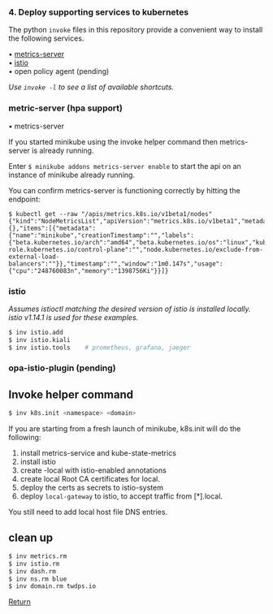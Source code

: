 ### 4. Deploy supporting services to kubernetes  

The python `invoke` files in this repository provide a convenient way to install the following services.  

• [metrics-server](https://github.com/kubernetes-incubator/metrics-server)  
• [istio](https://istio.io)  
• open policy agent (pending)

_Use `invoke -l` to see a list of available shortcuts._  

### metric-server (hpa support) 

• metrics-server

If you started minikube using the invoke helper command then metrics-server is already running.  

Enter `$ minikube addons metrics-server enable` to start the api on an instance of minikube already running.  

You can confirm metrics-server is functioning correctly by hitting the endpoint:  

```
$ kubectl get --raw "/apis/metrics.k8s.io/v1beta1/nodes"
{"kind":"NodeMetricsList","apiVersion":"metrics.k8s.io/v1beta1","metadata":{},"items":[{"metadata":{"name":"minikube","creationTimestamp":"","labels":{"beta.kubernetes.io/arch":"amd64","beta.kubernetes.io/os":"linux","kubernetes.io/arch":"amd64","kubernetes.io/hostname":"minikube","kubernetes.io/os":"linux","minikube.k8s.io/commit":"f4b412861bb746be73053c9f6d2895f12cf78565","minikube.k8s.io/name":"minikube","minikube.k8s.io/primary":"true","minikube.k8s.io/updated_at":"","minikube.k8s.io/version":"v1.26.0","node-role.kubernetes.io/control-plane":"","node.kubernetes.io/exclude-from-external-load-balancers":""}},"timestamp":"","window":"1m0.147s","usage":{"cpu":"248760083n","memory":"1398756Ki"}}]}
```

### istio  

_Assumes istioctl matching the desired version of istio is installed locally. istio v1.14.1 is used for these examples._  

```bash
$ inv istio.add
$ inv istio.kiali
$ inv istio.tools    # prometheus, grafana, jaeger
```

### opa-istio-plugin (pending)  


## Invoke helper command

```bash
$ inv k8s.init <namespace> <domain>
```

If you are starting from a fresh launch of minikube, k8s.init will do the following:  

1. install metrics-service and kube-state-metrics
1. install istio
1. create <namespace>-local with istio-enabled annotations
1. create local Root CA certificates for local.<domain>
1. deploy the <domain> certs as secrets to istio-system
1. deploy `local-gateway` to istio, to accept traffic from [*].local.<domain>

You still need to add local host file DNS entries.  

## clean up

```bash
$ inv metrics.rm
$ inv istio.rm
$ inv dash.rm
$ inv ns.rm blue
$ inv domain.rm twdps.io
```

[Return](../README.md)
